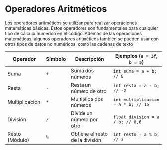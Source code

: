 # Operadores Aritméticos

Los operadores aritméticos se utilizan para realizar operaciones matemáticas básicas. Estos operadores son fundamentales para cualquier tipo de cálculo numérico en el código. Además de las operaciones matemáticas, algunos operadores aritméticos también se pueden usar con otros tipos de datos no numéricos, como las cadenas de texto

| Operador       | Símbolo          | Descripción                       | Ejemplos (`a = 3f`, `b = 5`)         |
|----------------|------------------|-----------------------------------|-------------------------------------|
| Suma           | `+`              | Suma dos números                  | `int suma = a + b; // 8`            |
| Resta          | `-`              | Resta un número de otro           | `int resta = a - b; // -2`          |
| Multiplicación | `*`              | Multiplica dos números            | `int multiplicacion = a * b; // 15` |
| División       | `/`              | Divide un número por otro         | `float division = a / b; // 0,6`     |
| Resto (Módulo) | `%`              | Obtiene el resto de la división   | `int resto = a % b; // 3`           |